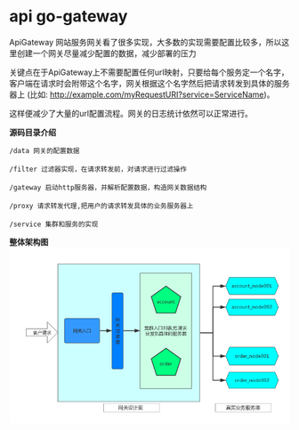 # **api go-gateway**

ApiGateway 网站服务网关看了很多实现，大多数的实现需要配置比较多，所以这里创建一个网关尽量减少配置的数据，减少部署的压力

关键点在于ApiGateway上不需要配置任何url映射，只要给每个服务定一个名字，客户端在请求时会附带这个名字，网关根据这个名字然后把请求转发到具体的服务器上
(比如: http://example.com/myRequestURI?service=ServiceName)。

这样便减少了大量的url配置流程。网关的日志统计依然可以正常进行。


**源码目录介绍**
    
    /data 网关的配置数据
    
    /filter 过滤器实现，在请求转发前，对请求进行过滤操作
    
    /gateway 启动http服务器，并解析配置数据，构造网关数据结构
    
    /proxy 请求转发代理,把用户的请求转发具体的业务服务器上
    
    /service 集群和服务的实现

**整体架构图**
![api](imgs/api_gateway.png)